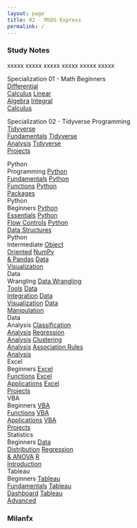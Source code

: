 ```yaml
---
layout: page
title: 02 - MSDS Express
permalink: /
---
```


<h3>Study Notes</h3>

xxxxx xxxxx xxxxx xxxxx xxxxx xxxxx

<div>
  <span class="btn spec1"><span class="btn spec2">Specialization 01 - Math Beginners</span>
  <br>
  <a href="/02-MSDS-Express/EXPR01/" class="btn cour1">Differential<br>Calculus</a>
  <a href="/02-MSDS-Express/EXPR02/" class="btn cour2">Linear<br>Algebra</a>
  <a href="/02-MSDS-Express/EXPR03/" class="btn cour3">Integral<br>Calculus</a>
  </span>

  <span class="btn spec1"><span class="btn spec2">Specialization 02 - Tidyverse Programming</span>
  <br>
  <a href="/02-MSDS-Express/EXPR04/" class="btn cour1">Tidyverse<br>Fundamentals</a>
  <a href="/02-MSDS-Express/EXPR05/" class="btn cour2">Tidyverse<br>Analysis</a>
  <a href="/02-MSDS-Express/EXPR06/" class="btn cour3">Tidyverse<br>Projects</a>
  </span>
</div>

<div>
  <span class="btn cour0">Python<br>Programming</span>
  <a href="/02-MSDS-Express/EXPR07/" class="btn cour1">Python<br>Fundamentals</a>
  <a href="/02-MSDS-Express/EXPR08/" class="btn cour2">Python<br>Functions</a>
  <a href="/02-MSDS-Express/EXPR09/" class="btn cour3">Python<br>Packages</a>
</div>

<div>
  <span class="btn cour0">Python<br>Beginners</span>
  <a href="/02-MSDS-Express/EXPR10/" class="btn cour1">Python<br>Essentials</a>
  <a href="/02-MSDS-Express/EXPR11/" class="btn cour2">Python<br>Flow Controls</a>
  <a href="/02-MSDS-Express/EXPR12/" class="btn cour3">Python<br>Data Structures</a>
</div>

<div>
  <span class="btn cour0">Python<br>Intermediate</span>
  <a href="/02-MSDS-Express/EXPR13/" class="btn cour1">Object<br>Oriented</a>
  <a href="/02-MSDS-Express/EXPR14/" class="btn cour2">NumPy<br>& Pandas</a>
  <a href="/02-MSDS-Express/EXPR15/" class="btn cour3">Data<br>Visualization</a>
</div>

<div>
  <span class="btn cour0">Data<br>Wrangling</span>
  <a href="/02-MSDS-Express/EXPR16/" class="btn cour1">Data Wrangling<br>Tools</a>
  <a href="/02-MSDS-Express/EXPR17/" class="btn cour2">Data<br>Integration</a>
  <a href="/02-MSDS-Express/EXPR18/" class="btn cour3">Data<br>Visualization</a>
  <a href="/02-MSDS-Express/EXPR19/" class="btn cour4">Data<br>Manipulation</a>
</div>

<div>
  <span class="btn cour0">Data<br>Analysis</span>
  <a href="/02-MSDS-Express/EXPR20/" class="btn cour1">Classification<br>Analysis</a>
  <a href="/02-MSDS-Express/EXPR21/" class="btn cour2">Regression<br>Analysis</a>
  <a href="/02-MSDS-Express/EXPR22/" class="btn cour3">Clustering<br>Analysis</a>
  <a href="/02-MSDS-Express/EXPR23/" class="btn cour4">Association Rules<br>Analysis</a>
</div>

<div>
  <span class="btn cour0">Excel<br>Beginners</span>
  <a href="/02-MSDS-Express/EXPR24/" class="btn cour1">Excel<br>Functions</a>
  <a href="/02-MSDS-Express/EXPR25/" class="btn cour2">Excel<br>Applications</a>
  <a href="/02-MSDS-Express/EXPR26/" class="btn cour3">Excel<br>Projects</a>
</div>

<div>
  <span class="btn cour0">VBA<br>Beginners</span>
  <a href="/02-MSDS-Express/EXPR27/" class="btn cour1">VBA<br>Functions</a>
  <a href="/02-MSDS-Express/EXPR28/" class="btn cour2">VBA<br>Applications</a>
  <a href="/02-MSDS-Express/EXPR29/" class="btn cour3">VBA<br>Projects</a>
</div>

<div>
  <span class="btn cour0">Statistics<br>Beginners</span>
  <a href="/02-MSDS-Express/EXPR30/" class="btn cour1">Data<br>Distribution</a>
  <a href="/02-MSDS-Express/EXPR31/" class="btn cour2">Regression<br>& ANOVA</a>
  <a href="/02-MSDS-Express/EXPR32/" class="btn cour3">R<br>Introduction</a>
</div>

<div>
  <span class="btn cour0">Tableau<br>Beginners</span>
  <a href="/02-MSDS-Express/EXPR33/" class="btn cour1">Tableau<br>Fundamentals</a>
  <a href="/02-MSDS-Express/EXPR34/" class="btn cour2">Tableau<br>Dashboard</a>
  <a href="/02-MSDS-Express/EXPR35/" class="btn cour3">Tableau<br>Advanced</a>
</div>

<h3>Milanfx</h3>